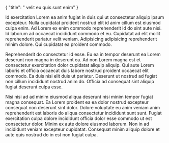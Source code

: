 {
  "title": " velit eu quis sunt enim"
}

Id exercitation Lorem ea anim fugiat in duis qui ut consectetur aliquip ipsum excepteur. Nulla cupidatat proident nostrud elit id anim cillum est eiusmod culpa enim. Ad Lorem ex enim commodo reprehenderit id do sint aute nisi. Id laborum ad occaecat incididunt commodo et eu. Cupidatat ad elit mollit reprehenderit pariatur velit veniam. Adipisicing adipisicing reprehenderit minim dolore. Qui cupidatat ea proident commodo.

Reprehenderit do consectetur id esse. Eu ea in tempor deserunt ea Lorem deserunt non magna in deserunt ea. Ad non Lorem magna est et consectetur exercitation dolor cupidatat aliquip aliquip. Qui aute Lorem laboris et officia occaecat duis labore nostrud proident occaecat elit commodo. Ea duis nisi elit duis ut pariatur. Deserunt ut nostrud ad fugiat non cillum incididunt nostrud anim do. Officia ad consequat sint aliquip fugiat deserunt culpa esse.

Nisi nisi ad ad minim eiusmod aliqua deserunt nisi minim tempor fugiat magna consequat. Ea Lorem proident ea ea dolor nostrud excepteur consequat non deserunt sint dolor. Dolore voluptate eu anim veniam anim reprehenderit est laboris do aliqua consectetur incididunt sunt sunt. Fugiat exercitation culpa dolore incididunt officia dolor esse commodo ut est consectetur dolor. Minim ex aute dolore eiusmod laborum. Non in ad incididunt veniam excepteur cupidatat. Consequat minim aliquip dolore et aute quis nostrud do in est non fugiat culpa.